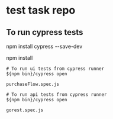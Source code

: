 # test task repo

## To run cypress tests

npm install cypress --save-dev

npm install

```
# To run ui tests from cypress runner
${npm bin}/cypress open

purchaseFlow.spec.js

# To run api tests from cypress runner
${npm bin}/cypress open

gorest.spec.js


